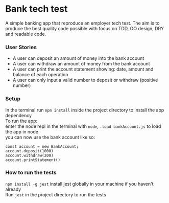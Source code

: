 # Bank tech test

A simple banking app that reproduce an employer tech test. The aim is to produce the best quality code possible with focus on TDD, OO design, DRY and readable code.

### User Stories

* A user can deposit an amount of money into the bank account
* A user can withdraw an amount of money from the bank account
* A user can print the account statement showing: date, amount and balance of each operation
* A user can only input a valid number to deposit or withdraw (positive number)

### Setup

In the terminal run `npm install` inside the project directory to install the app dependency  
To run the app:  
enter the node repl in the terminal with `node`, `.load bankAccount.js` to load the app in node  
you can now use the bank account like so:  

```
const account = new BankAccount;
account.deposit(1000)
account.withdraw(200)
account.printStatement()
```

### How to run the tests

`npm install -g jest` install jest globally in your machine if you haven't already  
Run `jest` in the project directory to run the tests